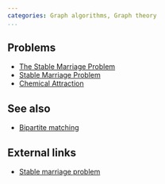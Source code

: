 ```yaml
---
categories: Graph algorithms, Graph theory
...
```


## Problems
- [The Stable Marriage Problem](https://icpcarchive.ecs.baylor.edu/index.php?option=com_onlinejudge&Itemid=8&page=show_problem&problem=1838)
- [Stable Marriage Problem](https://www.codechef.com/problems/STABLEMP)
- [Chemical Attraction](https://uva.onlinejudge.org/external/111/11119.pdf) 

## See also
- [Bipartite matching]()

## External links
- [Stable marriage problem](https://en.wikipedia.org/wiki/Stable_marriage_problem)

